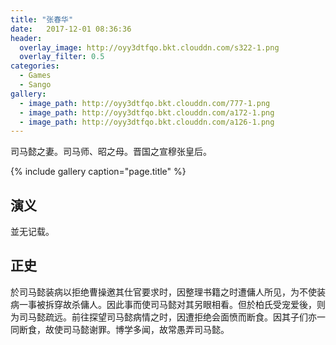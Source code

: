 ```yaml
---
title: "张春华"
date:   2017-12-01 08:36:36
header:
  overlay_image: http://oyy3dtfqo.bkt.clouddn.com/s322-1.png
  overlay_filter: 0.5
categories:
  - Games
  - Sango
gallery:
  - image_path: http://oyy3dtfqo.bkt.clouddn.com/777-1.png
  - image_path: http://oyy3dtfqo.bkt.clouddn.com/a172-1.png
  - image_path: http://oyy3dtfqo.bkt.clouddn.com/a126-1.png
---
```


司马懿之妻。司马师、昭之母。晋国之宣穆张皇后。

{% include gallery caption="page.title" %}

## 演义

並无记载。

## 正史

於司马懿装病以拒绝曹操邀其仕官要求时，因整理书籍之时遭傭人所见，为不使装病一事被拆穿故杀傭人。因此事而使司马懿对其另眼相看。但於柏氏受宠爱後，则为司马懿疏远。前往探望司马懿病情之时，因遭拒绝会面愤而断食。因其子们亦一同断食，故使司马懿谢罪。博学多闻，故常愚弄司马懿。